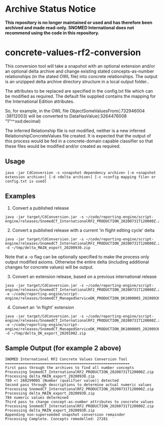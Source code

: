 
# Archive Status Notice
**This repository is no longer maintained or used and has therefore been archived and made read-only. SNOMED International does not recommend using the code in this repository.**


# concrete-values-rf2-conversion

This conversion tool will take a snapshot with an optional extension and/or an optional delta archive and change existing stated concepts-as-number 
relationships (in the stated OWL file) into concrete relationships.  The output is an unzipped delta archive directory structure in a local output folder..

The attributes to be replaced are specified in the config.txt file which can be modified as required.  The default file supplied contains the mapping for the International Edition attributes.

So, for example, in the OWL file ObjectSomeValuesFrom(:732946004 :38112003) will be converted to DataHasValue(:3264476008 \"1\"^^xsd:decimal)

The inferred Relationship file is not modified, neither is a new inferred RelationshipConcreteValues file created. It is expected that the output of this process would be
fed in a concrete-domain capable classifier so that these files would be modified and/or created as required.

## Usage
`java -jar CdConversion -s <snapshot dependency archive> [-e <snapshot extension archive>] [-d <delta archive>] [-c <config mapping file> or config.txt is used]`

## Examples
1.  Convert a published release

```
java -jar target/CdConversion.jar -s ~/code/reporting-engine/script-engine/releases/SnomedCT_InternationalRF2_PRODUCTION_20200731T120000Z.zip
```
  
2.  Convert a published release with a current 'in flight editing cycle' delta

```  
java -jar target/CdConversion.jar -s ~/code/reporting-engine/script-engine/releases/SnomedCT_InternationalRF2_PRODUCTION_20200731T120000Z.zip -d ~/tmp/delta_MAIN_export_20200930.zip
```
Note that a -o flag can be optionally specified to make the process only output modified axioms.  Otherwise the entire delta (including additional changes for concrete values) will be output.

3.  Convert an extension release, based on a previous international release

```
java -jar target/CdConversion.jar -s ~/code/reporting-engine/script-engine/releases/SnomedCT_InternationalRF2_PRODUCTION_20200731T120000Z.zip  
-e ~/code/reporting-engine/script-engine/releases/SnomedCT_ManagedServiceDK_PRODUCTION_DK1000005_20200930T120000Z.zip
```
4.   Convert an 'in flight' extension

```
java -jar target/CdConversion.jar -s ~/code/reporting-engine/script-engine/releases/SnomedCT_InternationalRF2_PRODUCTION_20200731T120000Z.zip  
-e ~/code/reporting-engine/script-engine/releases/SnomedCT_ManagedServiceDK_PRODUCTION_DK1000005_20200930T120000Z.zip  
-d ~/tmp/delta_DK_export_20201002.zip
```
## Sample Output (for example 2 above)

    SNOMED International RF2 Concrete Values Conversion Tool  
    =========================================================  
    First pass through the archives to find all number concepts  
    Processing SnomedCT_InternationalRF2_PRODUCTION_20200731T120000Z.zip  
    Processing delta_MAIN_export_20200930.zip  
    789 <! 260299005 |Number (qualifier value)| detected  
    Second pass through descriptions to determine actual numeric values  
    Processing SnomedCT_InternationalRF2_PRODUCTION_20200731T120000Z.zip  
    Processing delta_MAIN_export_20200930.zip  
    784 numeric values determined  
    Third pass to change concept-as-number attributes to concrete values  
    Processing SnomedCT_InternationalRF2_PRODUCTION_20200731T120000Z.zip  
    Processing delta_MAIN_export_20200930.zip  
    Appending non-superseeded snapshot conversion remainder  
    Processing Complete. Concepts remodelled: 27281  `
